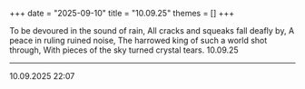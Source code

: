 +++
date = "2025-09-10"
title = "10.09.25"
themes = []
+++

To be devoured in the sound of rain,
All cracks and squeaks fall deafly by,
A peace in ruling ruined noise,
The harrowed king of such a world shot through,
With pieces of the sky turned crystal tears.
10.09.25

---

10.09.2025 22:07
